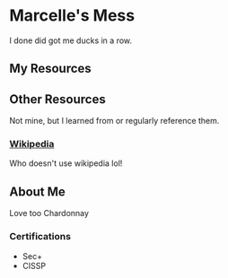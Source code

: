 # Marcelle's Mess

I done did got me ducks in a row.

## My Resources



## Other Resources

Not mine, but I learned from or regularly reference them.

### [Wikipedia](https://www.wikipedia.com)
Who doesn't use wikipedia lol!

## About Me

Love too Chardonnay

### Certifications
- Sec+
- CISSP
